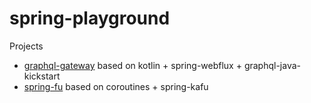 # spring-playground

Projects

- [graphql-gateway](graphql-gateway) based on kotlin + spring-webflux + graphql-java-kickstart
- [spring-fu](spring-fu) based on coroutines + spring-kafu
